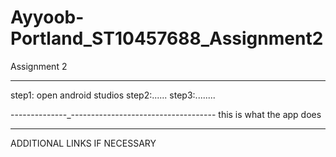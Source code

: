 # Ayyoob-Portland_ST10457688_Assignment2
Assignment 2

-----------------------------------------------------
step1: open android studios 
step2:......
step3:........

--------------_------------------------------------
this is what the app does

---------------------------------------------------
ADDITIONAL LINKS IF NECESSARY
